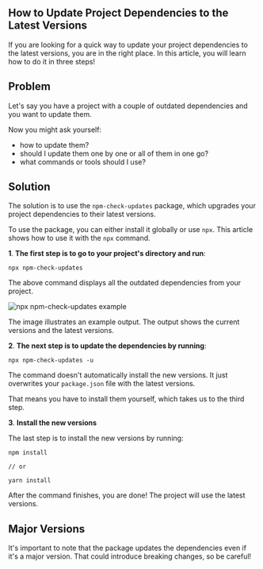 ## How to Update Project Dependencies to the Latest Versions

If you are looking for a quick way to update your project dependencies to the latest versions, you are in the right place. In this article, you will learn how to do it in three steps!

## Problem

Let's say you have a project with a couple of outdated dependencies and you want to update them.

Now you might ask yourself:
* how to update them?
* should I update them one by one or all of them in one go?
* what commands or tools should I use?

## Solution

The solution is to use the `npm-check-updates` package, which upgrades your project dependencies to their latest versions.

To use the package, you can either install it globally or use `npx`. This article shows how to use it with the `npx` command.

**1**\. **The first step is to go to your project's directory and run**:

```
npx npm-check-updates
```

The above command displays all the outdated dependencies from your project.

![npx npm-check-updates example](https://cdn.hashnode.com/res/hashnode/image/upload/v1648823082869/bIq7YPxuY.png)

The image illustrates an example output. The output shows the current versions and the latest versions.

**2**\. **The next step is to update the dependencies by running**:

```
npx npm-check-updates -u
```

The command doesn't automatically install the new versions. It just overwrites your `package.json` file with the latest versions. 

That means you have to install them yourself, which takes us to the third step.

**3**\. **Install the new versions**

The last step is to install the new versions by running:

```
npm install

// or

yarn install
```

After the command finishes, you are done! The project will use the latest versions.

## Major Versions

It's important to note that the package updates the dependencies even if it's a major version. That could introduce breaking changes, so be careful! 
